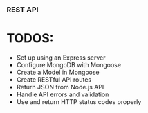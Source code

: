 ### REST API 

# TODOS:
* Set up using an Express server
* Configure MongoDB with Mongoose
* Create a Model in Mongoose
* Create RESTful API routes
* Return JSON from Node.js API
* Handle API errors and validation
* Use and return HTTP status codes properly
